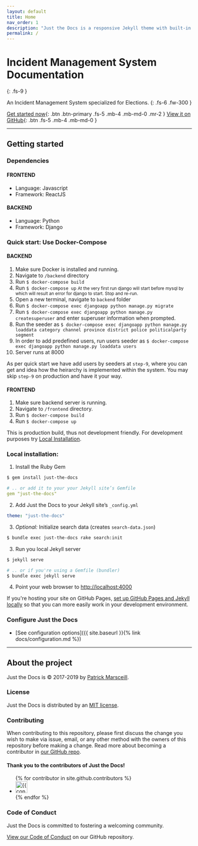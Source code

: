 ```yaml
---
layout: default
title: Home
nav_order: 1
description: "Just the Docs is a responsive Jekyll theme with built-in search that is easily customizable and hosted on GitHub Pages."
permalink: /
---
```


# Incident Management System Documentation
{: .fs-9 }

An Incident Management System specialized for Elections.
{: .fs-6 .fw-300 }

[Get started now](#getting-started){: .btn .btn-primary .fs-5 .mb-4 .mb-md-0 .mr-2 } [View it on GitHub](https://github.com/ECLK/IncidentManagement){: .btn .fs-5 .mb-4 .mb-md-0 }

---

## Getting started

### Dependencies

#### FRONTEND 
  - Language: Javascript
  - Framework: ReactJS

#### BACKEND
  - Language: Python
  - Framework: Django

### Quick start: Use Docker-Compose 

#### BACKEND
1. Make sure Docker is installed and running.
2. Navigate to `/backend` directory
3. Run ```$ docker-compose build```
4. Run ```$ docker-compose up``` <small>At the very first run django will start before mysql by which will result an error for django to start. Stop and re-run.</small>
5. Open a new terminal, navigate to `backend` folder
6. Run ```$ docker-compose exec djangoapp python manage.py migrate```
7. Run ```$ docker-compose exec djangoapp python manage.py createsuperuser``` and enter superuser information when prompted.
8. Run the seeder as ```$ docker-compose exec djangoapp python manage.py loaddata category channel province district police politicalparty segment```
9. In order to add predefined users, run users seeder as ```$ docker-compose exec djangoapp python manage.py loaddata users```
10. Server runs at 8000

As per quick start we have add users by seeders at `step-9`, where you can get and idea how the heirarchy is implemented within the system. You may skip `step-9` on production and have it your way.

#### FRONTEND 
1. Make sure backend server is running.
2. Navigate to `/frontend` directory.
3. Run ```$ docker-compose build```
4. Run ```$ docker-compose up```

This is production build, thus not development friendly. For development purposes try [Local Installation](#local-installation). 

### Local installation: 

1. Install the Ruby Gem
```bash
$ gem install just-the-docs
```
```yaml
# .. or add it to your your Jekyll site’s Gemfile
gem "just-the-docs"
```
2. Add Just the Docs to your Jekyll site’s `_config.yml`
```yaml
theme: "just-the-docs"
```
3. _Optional:_ Initialize search data (creates `search-data.json`)
```bash
$ bundle exec just-the-docs rake search:init
```
3. Run you local Jekyll server
```bash
$ jekyll serve
```
```bash
# .. or if you're using a Gemfile (bundler)
$ bundle exec jekyll serve
```
4. Point your web browser to [http://localhost:4000](http://localhost:4000)

If you're hosting your site on GitHub Pages, [set up GitHub Pages and Jekyll locally](https://help.github.com/en/articles/setting-up-your-github-pages-site-locally-with-jekyll) so that you can more easily work in your development environment.

### Configure Just the Docs

- [See configuration options]({{ site.baseurl }}{% link docs/configuration.md %})

---

## About the project

Just the Docs is &copy; 2017-2019 by [Patrick Marsceill](http://patrickmarsceill.com).

### License

Just the Docs is distributed by an [MIT license](https://github.com/pmarsceill/just-the-docs/tree/master/LICENSE.txt).

### Contributing

When contributing to this repository, please first discuss the change you wish to make via issue,
email, or any other method with the owners of this repository before making a change. Read more about becoming a contributor in [our GitHub repo](https://github.com/pmarsceill/just-the-docs#contributing).

#### Thank you to the contributors of Just the Docs!

<ul class="list-style-none">
{% for contributor in site.github.contributors %}
  <li class="d-inline-block mr-1">
     <a href="{{ contributor.html_url }}"><img src="{{ contributor.avatar_url }}" width="32" height="32" alt="{{ contributor.login }}"/></a>
  </li>
{% endfor %}
</ul>

### Code of Conduct

Just the Docs is committed to fostering a welcoming community.

[View our Code of Conduct](https://github.com/pmarsceill/just-the-docs/tree/master/CODE_OF_CONDUCT.md) on our GitHub repository.
